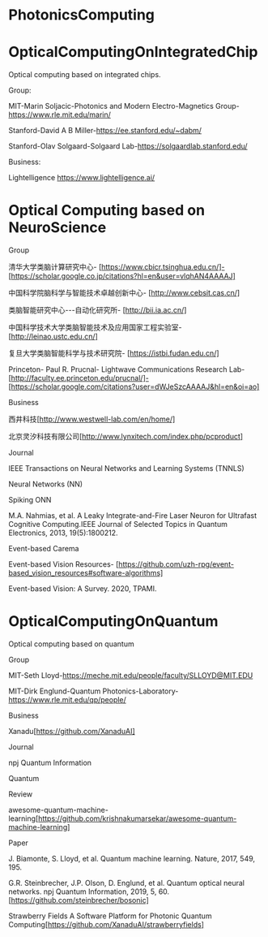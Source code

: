 # PhotonicsComputing

# OpticalComputingOnIntegratedChip

Optical computing based on integrated chips.

Group:

MIT-Marin Soljacic-Photonics and Modern Electro-Magnetics Group-https://www.rle.mit.edu/marin/

Stanford-David A B Miller-https://ee.stanford.edu/~dabm/

Stanford-Olav Solgaard-Solgaard Lab-https://solgaardlab.stanford.edu/

Business:

Lightelligence   https://www.lightelligence.ai/


# Optical Computing based on NeuroScience

Group

清华大学类脑计算研究中心-
[https://www.cbicr.tsinghua.edu.cn/]-
[https://scholar.google.co.jp/citations?hl=en&user=vlqhAN4AAAAJ]

中国科学院脑科学与智能技术卓越创新中心-
[http://www.cebsit.cas.cn/]

类脑智能研究中心---自动化研究所-
[http://bii.ia.ac.cn/]

中国科学技术大学类脑智能技术及应用国家工程实验室-
[http://leinao.ustc.edu.cn/]

复旦大学类脑智能科学与技术研究院-
[https://istbi.fudan.edu.cn/]

Princeton-
Paul R. Prucnal-
Lightwave Communications Research Lab-
[http://faculty.ee.princeton.edu/prucnal/]-
[https://scholar.google.com/citations?user=dWJeSzcAAAAJ&hl=en&oi=ao]

Business

西井科技[http://www.westwell-lab.com/en/home/]

北京灵汐科技有限公司[http://www.lynxitech.com/index.php/pcproduct]

Journal

IEEE Transactions on Neural Networks and Learning Systems (TNNLS)

Neural Networks (NN)

Spiking ONN

M.A. Nahmias, et al. A Leaky Integrate-and-Fire Laser Neuron for Ultrafast Cognitive Computing.IEEE Journal of Selected Topics in Quantum Electronics, 2013, 19(5):1800212.

Event-based Carema

Event-based Vision Resources-
[https://github.com/uzh-rpg/event-based_vision_resources#software-algorithms]

Event-based Vision: A Survey. 2020, TPAMI.

# OpticalComputingOnQuantum

Optical computing based on quantum

Group

MIT-Seth Lloyd-https://meche.mit.edu/people/faculty/SLLOYD@MIT.EDU

MIT-Dirk Englund-Quantum Photonics-Laboratory-https://www.rle.mit.edu/qp/people/

Business

Xanadu[https://github.com/XanaduAI]

Journal

npj Quantum Information

Quantum

Review

awesome-quantum-machine-learning[https://github.com/krishnakumarsekar/awesome-quantum-machine-learning]

Paper

J. Biamonte, S. Lloyd, et al. Quantum machine learning. Nature, 2017, 549, 195.

G.R. Steinbrecher, J.P. Olson, D. Englund, et al. 
Quantum optical neural networks. npj Quantum Information, 
2019, 5, 60.[https://github.com/steinbrecher/bosonic]

Strawberry Fields A Software Platform for Photonic Quantum Computing[https://github.com/XanaduAI/strawberryfields]


